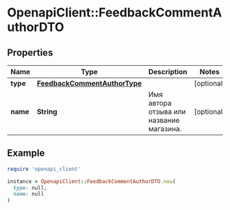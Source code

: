 # OpenapiClient::FeedbackCommentAuthorDTO

## Properties

| Name | Type | Description | Notes |
| ---- | ---- | ----------- | ----- |
| **type** | [**FeedbackCommentAuthorType**](FeedbackCommentAuthorType.md) |  | [optional] |
| **name** | **String** | Имя автора отзыва или название магазина. | [optional] |

## Example

```ruby
require 'openapi_client'

instance = OpenapiClient::FeedbackCommentAuthorDTO.new(
  type: null,
  name: null
)
```

